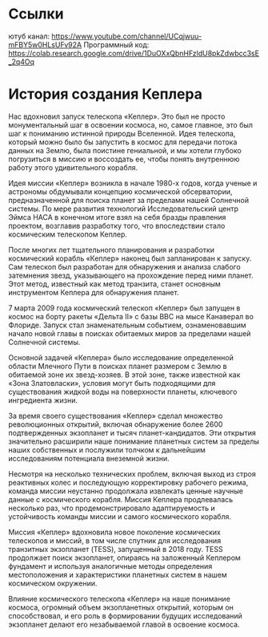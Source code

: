 # Ссылки
  ютуб канал:
  https://www.youtube.com/channel/UCqjwuu-mFBY5w0HLsUFv92A
  Программный код:
  https://colab.research.google.com/drive/1DuOXxQbnHFzldU8pkZdwbcc3sE_2q4Oq
# История создания Кеплера
  Наc вдохновил запуск телескопа «Кеплер». Это был не просто монументальный шаг в освоении космоса, но, самое главное, это был шаг к пониманию истинной природы Вселенной. Идея телескопа, который можно было бы запустить в космос для передачи потока данных на Землю, была поистине гениальной, и мы хотели глубоко погрузиться в миссию и воссоздать ее, чтобы понять внутреннюю работу этого удивительного корабля.

  Идея миссии «Кеплер» возникла в начале 1980-х годов, когда ученые и астрономы обдумывали концепцию космической обсерватории, предназначенной для поиска планет за пределами нашей Солнечной системы. По мере развития технологий Исследовательский центр Эймса НАСА в конечном итоге взял на себя бразды правления проектом, возглавив разработку того, что впоследствии стало космическим телескопом Кеплер.

  После многих лет тщательного планирования и разработки космический корабль «Кеплер» наконец был запланирован к запуску. Сам телескоп был разработан для обнаружения и анализа слабого затемнения звезд, указывающего на прохождение перед ними планет. Этот метод, известный как метод транзита, станет основным инструментом Кеплера для обнаружения планет.

  7 марта 2009 года космический телескоп «Кеплер» был запущен в космос на борту ракеты «Дельта II» с базы ВВС на мысе Канаверал во Флориде. Запуск стал знаменательным событием, ознаменовавшим начало новой главы в поисках обитаемых миров за пределами нашей Солнечной системы.

  Основной задачей «Кеплера» было исследование определенной области Млечного Пути в поисках планет размером с Землю в обитаемой зоне их звезд-хозяев. В этой зоне, также известной как «Зона Златовласки», условия могут быть подходящими для существования жидкой воды на поверхности планеты, ключевого ингредиента жизни.

  За время своего существования «Кеплер» сделал множество революционных открытий, включая обнаружение более 2600 подтвержденных экзопланет и тысяч планет-кандидатов. Эти открытия значительно расширили наше понимание планетных систем за пределы наших собственных и послужили толчком к дальнейшим исследованиям потенциала внеземной жизни.

  Несмотря на несколько технических проблем, включая выход из строя реактивных колес и последующую корректировку рабочего режима, команда миссии неустанно продолжала извлекать ценные научные данные с космического корабля. Миссия Кеплера продлевалась несколько раз, что продемонстрировало адаптируемость и устойчивость команды миссии и самого космического корабля.

  Миссия «Кеплер» вдохновила новое поколение космических телескопов и миссий, в том числе спутник для исследования транзитных экзопланет (TESS), запущенный в 2018 году. TESS продолжает поиск экзопланет, опираясь на заложенный Кеплером фундамент и используя аналогичные методы определения местоположения и характеристики планетных систем в нашем космическом окружении.

Влияние космического телескопа «Кеплер» на наше понимание космоса, огромный объем экзопланетных открытий, которым он способствовал, и его роль в формировании будущих исследований экзопланет делают его незабываемой главой в освоение космоса.
